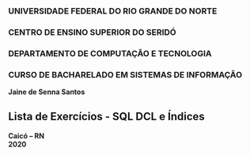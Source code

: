### **UNIVERSIDADE FEDERAL DO RIO GRANDE DO NORTE**

### **CENTRO DE ENSINO SUPERIOR DO SERIDÓ**

### **DEPARTAMENTO DE COMPUTAÇÃO E TECNOLOGIA**

### **CURSO DE BACHARELADO EM SISTEMAS DE INFORMAÇÃO**

**Jaine de Senna Santos**

## Lista de Exercícios - SQL DCL  e Índices

**Caicó – RN**  
**2020**


